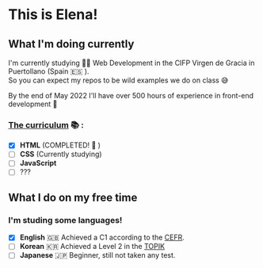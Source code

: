 # This is Elena!

## What I'm doing currently 

I'm currently studying 👩‍🎓 Web Development in the CIFP Virgen de Gracia in Puertollano (Spain :es: ).  
So you can expect my repos to be wild examples we do on class 😅

By the end of May 2022 I'll have over 500 hours of experience in front-end development 🤩

### [The curriculum](http://cifpvirgendegracia.com/SEPE/IFCD0110/IFCD0110_ficha.pdf) 📚 :

- [X] **HTML** (COMPLETED! 🎉 )
- [ ] **CSS** (Currently studying)
- [ ] **JavaScript**
- [ ] ???

## What I do on my free time

### I'm studing some languages!

- [X] **English** :uk: Achieved a C1 according to the&nbsp;[CEFR]( https://www.coe.int/en/web/common-european-framework-reference-languages/table-1-cefr-3.3-common-reference-levels-global-scale).
- [ ] **Korean** :kr: Achieved a Level 2 in the&nbsp;[TOPIK](https://www.topik.go.kr/TWMAIN/TWMAIN0010.do) 
- [ ] **Japanese** :jp: Beginner, still not taken any test.

 <!-- steam-box start -->
 <!-- steam-box end -->
